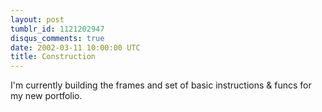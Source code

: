 ```yaml
---
layout: post
tumblr_id: 1121202947
disqus_comments: true
date: 2002-03-11 10:00:00 UTC
title: Construction
---
```


I'm currently building the frames and set of basic instructions &#38; funcs for my new portfolio.
